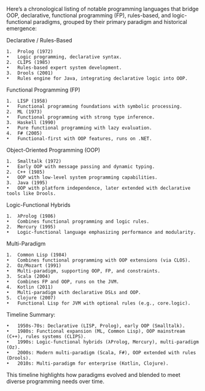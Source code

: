 Here’s a chronological listing of notable programming languages that bridge OOP, declarative, functional programming (FP), rules-based, and logic-functional paradigms, grouped by their primary paradigm and historical emergence:

Declarative / Rules-Based

	1.	Prolog (1972)
	•	Logic programming, declarative syntax.
	2.	CLIPS (1985)
	•	Rules-based expert system development.
	3.	Drools (2001)
	•	Rules engine for Java, integrating declarative logic into OOP.

Functional Programming (FP)

	1.	LISP (1958)
	•	Functional programming foundations with symbolic processing.
	2.	ML (1973)
	•	Functional programming with strong type inference.
	3.	Haskell (1990)
	•	Pure functional programming with lazy evaluation.
	4.	F# (2005)
	•	Functional-first with OOP features, runs on .NET.

Object-Oriented Programming (OOP)

	1.	Smalltalk (1972)
	•	Early OOP with message passing and dynamic typing.
	2.	C++ (1985)
	•	OOP with low-level system programming capabilities.
	3.	Java (1995)
	•	OOP with platform independence, later extended with declarative tools like Drools.

Logic-Functional Hybrids

	1.	λProlog (1986)
	•	Combines functional programming and logic rules.
	2.	Mercury (1995)
	•	Logic-functional language emphasizing performance and modularity.

Multi-Paradigm

	1.	Common Lisp (1984)
	•	Combines functional programming with OOP extensions (via CLOS).
	2.	Oz/Mozart (1991)
	•	Multi-paradigm, supporting OOP, FP, and constraints.
	3.	Scala (2004)
	•	Combines FP and OOP, runs on the JVM.
	4.	Kotlin (2011)
	•	Multi-paradigm with declarative DSLs and OOP.
	5.	Clojure (2007)
	•	Functional Lisp for JVM with optional rules (e.g., core.logic).

Timeline Summary:

	•	1950s-70s: Declarative (LISP, Prolog), early OOP (Smalltalk).
	•	1980s: Functional expansion (ML, Common Lisp), OOP mainstream (C++), rules systems (CLIPS).
	•	1990s: Logic-functional hybrids (λProlog, Mercury), multi-paradigm (Oz).
	•	2000s: Modern multi-paradigm (Scala, F#), OOP extended with rules (Drools).
	•	2010s: Multi-paradigm for enterprise (Kotlin, Clojure).

This timeline highlights how paradigms evolved and blended to meet diverse programming needs over time.
